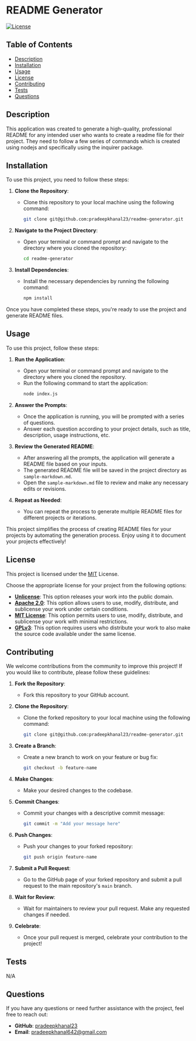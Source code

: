 # README Generator

[![License](https://img.shields.io/badge/License-MIT-blue.svg)](https://opensource.org/licenses/MIT)

## Table of Contents

- [Description](#description)
- [Installation](#installation)
- [Usage](#usage)
- [License](#license)
- [Contributing](#contributing)
- [Tests](#tests)
- [Questions](#questions)

## Description

This application was created to generate a high-quality, professional README for any intended user who wants to create a readme file for their project. They need to follow a few series of commands which is created using nodejs and specifically using the inquirer package.

## Installation

To use this project, you need to follow these steps:

1. **Clone the Repository**:

   - Clone this repository to your local machine using the following command:
     ```sh
     git clone git@github.com:pradeepkhanal23/readme-generator.git
     ```

2. **Navigate to the Project Directory**:

   - Open your terminal or command prompt and navigate to the directory where you cloned the repository:
     ```sh
     cd readme-generator
     ```

3. **Install Dependencies**:
   - Install the necessary dependencies by running the following command:
     ```sh
     npm install
     ```

Once you have completed these steps, you're ready to use the project and generate README files.

## Usage

To use this project, follow these steps:

1. **Run the Application**:

   - Open your terminal or command prompt and navigate to the directory where you cloned the repository.
   - Run the following command to start the application:
     ```sh
     node index.js
     ```

2. **Answer the Prompts**:

   - Once the application is running, you will be prompted with a series of questions.
   - Answer each question according to your project details, such as title, description, usage instructions, etc.

3. **Review the Generated README**:

   - After answering all the prompts, the application will generate a README file based on your inputs.
   - The generated README file will be saved in the project directory as `sample-markdown.md`.
   - Open the `sample-markdown.md` file to review and make any necessary edits or revisions.

4. **Repeat as Needed**:
   - You can repeat the process to generate multiple README files for different projects or iterations.

This project simplifies the process of creating README files for your projects by automating the generation process. Enjoy using it to document your projects effectively!

## License

This project is licensed under the [MIT](https://opensource.org/licenses/MIT) License.

Choose the appropriate license for your project from the following options:

- **[Unlicense](https://unlicense.org/)**: This option releases your work into the public domain.
- **[Apache 2.0](https://www.apache.org/licenses/LICENSE-2.0)**: This option allows users to use, modify, distribute, and sublicense your work under certain conditions.
- **[MIT License](https://opensource.org/licenses/MIT)**: This option permits users to use, modify, distribute, and sublicense your work with minimal restrictions.
- **[GPLv3](https://www.gnu.org/licenses/gpl-3.0.en.html)**: This option requires users who distribute your work to also make the source code available under the same license.

## Contributing

We welcome contributions from the community to improve this project! If you would like to contribute, please follow these guidelines:

1. **Fork the Repository**:

   - Fork this repository to your GitHub account.

2. **Clone the Repository**:

   - Clone the forked repository to your local machine using the following command:
     ```sh
     git clone git@github.com:pradeepkhanal23/readme-generator.git
     ```

3. **Create a Branch**:

   - Create a new branch to work on your feature or bug fix:
     ```sh
     git checkout -b feature-name
     ```

4. **Make Changes**:

   - Make your desired changes to the codebase.

5. **Commit Changes**:

   - Commit your changes with a descriptive commit message:
     ```sh
     git commit -m "Add your message here"
     ```

6. **Push Changes**:

   - Push your changes to your forked repository:
     ```sh
     git push origin feature-name
     ```

7. **Submit a Pull Request**:

   - Go to the GitHub page of your forked repository and submit a pull request to the main repository's `main` branch.

8. **Wait for Review**:

   - Wait for maintainers to review your pull request. Make any requested changes if needed.

9. **Celebrate**:
   - Once your pull request is merged, celebrate your contribution to the project!

## Tests

N/A

## Questions

If you have any questions or need further assistance with the project, feel free to reach out:

- **GitHub**: [pradeepkhanal23](https://github.com/pradeepkhanal23)
- **Email**: [pradeepkhanal642@gmail.com](mailto:pradeepkhanal642@gmail.com)
